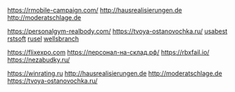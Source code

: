 <a href="https://rmobile-campaign.com/">https://rmobile-campaign.com/</a>
<a href="http://hausrealisierungen.de">http://hausrealisierungen.de</a>
<a href="http://moderatschlage.de">http://moderatschlage.de</a>

<a href="https://personalgym-realbody.com/">https://personalgym-realbody.com/</a>
<a href="https://tvoya-ostanovochka.ru/">https://tvoya-ostanovochka.ru/</a>
<a href=""></a>
<a href="https://usa-bestdeals.com ">usabest</a>
<a href="https://rstsoft.net ">rstsoft</a>
<a href="https://rusel.org/ ">rusel</a>
<a href="https://wellsbranchremodeleraustin.com">wellsbranch</a>
<a href=""></a>


<a href="https://flixexpo.com">https://flixexpo.com</a>
<a href="https://персонал-на-склад.рф/">https://персонал-на-склад.рф/</a>
<a href="https://rbxfail.io/">https://rbxfail.io/</a>
<a href="https://nezabudky.ru/">https://nezabudky.ru/</a>

<a href="https://winrating.ru">https://winrating.ru</a>
<a href="http://hausrealisierungen.de">http://hausrealisierungen.de</a>
<a href="http://moderatschlage.de">http://moderatschlage.de</a>
<a href="https://tvoya-ostanovochka.ru/">https://tvoya-ostanovochka.ru/</a>
